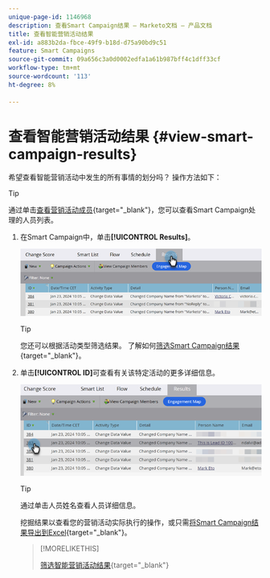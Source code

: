 ```yaml
---
unique-page-id: 1146968
description: 查看Smart Campaign结果 — Marketo文档 — 产品文档
title: 查看智能营销活动结果
exl-id: a883b2da-fbce-49f9-b18d-d75a90bd9c51
feature: Smart Campaigns
source-git-commit: 09a656c3a0d0002edfa1a61b987bff4c1dff33cf
workflow-type: tm+mt
source-wordcount: '113'
ht-degree: 8%

---
```


# 查看智能营销活动结果 {#view-smart-campaign-results}

希望查看智能营销活动中发生的所有事情的划分吗？ 操作方法如下：

>[!TIP]
>
>通过单击[查看营销活动成员](/help/marketo/product-docs/core-marketo-concepts/smart-campaigns/smart-campaign-data/view-smart-campaign-members.md){target="_blank"}，您可以查看Smart Campaign处理的人员列表。

1. 在Smart Campaign中，单击&#x200B;**[!UICONTROL Results]**。

   ![](assets/view-smart-campaign-results-1.png)

   >[!TIP]
   >
   >您还可以根据活动类型筛选结果。 了解如何[筛选Smart Campaign结果](/help/marketo/product-docs/core-marketo-concepts/smart-campaigns/smart-campaign-data/filter-smart-campaign-results.md){target="_blank"}。

1. 单击&#x200B;**[!UICONTROL ID]**&#x200B;可查看有关该特定活动的更多详细信息。

   ![](assets/view-smart-campaign-results-2.png)

   >[!TIP]
   >
   >通过单击人员姓名查看人员详细信息。

   挖掘结果以查看您的营销活动实际执行的操作，或只需[将Smart Campaign结果导出到Excel](/help/marketo/product-docs/core-marketo-concepts/smart-campaigns/smart-campaign-data/export-smart-campaign-results-to-excel.md){target="_blank"}。

   >[!MORELIKETHIS]
   >
   >[筛选智能营销活动结果](/help/marketo/product-docs/core-marketo-concepts/smart-campaigns/smart-campaign-data/filter-smart-campaign-results.md){target="_blank"}
